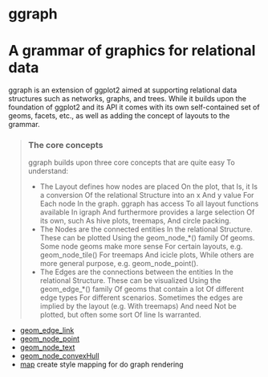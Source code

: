 ﻿# ggraph

# A grammar of graphics for relational data
 
 ggraph is an extension of ggplot2 aimed at supporting relational 
 data structures such as networks, graphs, and trees. While it 
 builds upon the foundation of ggplot2 and its API it comes with 
 its own self-contained set of geoms, facets, etc., as well as 
 adding the concept of layouts to the grammar.
> ### The core concepts
>  
>  ggraph builds upon three core concepts that are quite easy To 
>  understand:
> 
>  + The Layout defines how nodes are placed On the plot, that Is, 
>    it Is a conversion Of the relational Structure into an x And 
>    y value For Each node In the graph. ggraph has access To all 
>    layout functions available In igraph And furthermore provides 
>    a large selection Of its own, such As hive plots, treemaps, 
>    And circle packing.
>  + The Nodes are the connected entities In the relational Structure. 
>    These can be plotted Using the geom_node_*() family Of geoms. 
>    Some node geoms make more sense For certain layouts, e.g. 
>    geom_node_tile() For treemaps And icicle plots, While others 
>    are more general purpose, e.g. geom_node_point().
>  + The Edges are the connections between the entities In the 
>    relational Structure. These can be visualized Using the 
>    geom_edge_*() family Of geoms that contain a lot Of different 
>    edge types For different scenarios. Sometimes the edges are implied 
>    by the layout (e.g. With treemaps) And need Not be plotted, 
>    but often some sort Of line Is warranted.

+ [geom_edge_link](ggraph/geom_edge_link.1) 
+ [geom_node_point](ggraph/geom_node_point.1) 
+ [geom_node_text](ggraph/geom_node_text.1) 
+ [geom_node_convexHull](ggraph/geom_node_convexHull.1) 
+ [map](ggraph/map.1) create style mapping for do graph rendering
